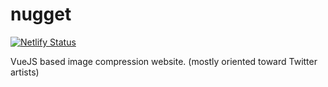 # nugget

[![Netlify Status](https://api.netlify.com/api/v1/badges/ce61e92b-6739-4d7b-a21f-61755cb9da8b/deploy-status)](https://app.netlify.com/sites/img-nugget/deploys)

VueJS based image compression website. (mostly oriented toward Twitter artists)